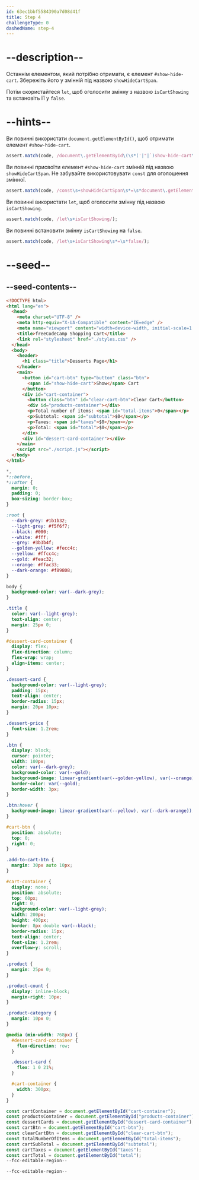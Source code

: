 ```yaml
---
id: 63ec1bbf5584390a7d08d41f
title: Step 4
challengeType: 0
dashedName: step-4
---
```


# --description--

Останнім елементом, який потрібно отримати, є елемент `#show-hide-cart`. Збережіть його у змінній під назвою `showHideCartSpan`.

Потім скористайтеся `let`, щоб оголосити змінну з назвою `isCartShowing` та встановіть її у `false`.

# --hints--

Ви повинні використати `document.getElementById()`, щоб отримати елемент `#show-hide-cart`.

```js
assert.match(code, /document\.getElementById\(\s*('|"|`)show-hide-cart\1\s*\)/);
```

Ви повинні присвоїти елемент `#show-hide-cart` змінній під назвою `showHideCartSpan`. Не забувайте використовувати `const` для оголошення змінної.

```js
assert.match(code, /const\s+showHideCartSpan\s*=\s*document\.getElementById\(\s*('|"|`)show-hide-cart\1\s*\)/);
```

Ви повинні використати `let`, щоб оголосити змінну під назвою `isCartShowing`.

```js
assert.match(code, /let\s+isCartShowing/);
```

Ви повинні встановити змінну `isCartShowing` на `false`.

```js
assert.match(code, /let\s+isCartShowing\s*=\s*false/);
```

# --seed--

## --seed-contents--

```html
<!DOCTYPE html>
<html lang="en">
  <head>
    <meta charset="UTF-8" />
    <meta http-equiv="X-UA-Compatible" content="IE=edge" />
    <meta name="viewport" content="width=device-width, initial-scale=1.0" />
    <title>freeCodeCamp Shopping Cart</title>
    <link rel="stylesheet" href="./styles.css" />
  </head>
  <body>
    <header>
      <h1 class="title">Desserts Page</h1>
    </header>
    <main>
      <button id="cart-btn" type="button" class="btn">
        <span id="show-hide-cart">Show</span> Cart
      </button>
      <div id="cart-container">
        <button class="btn" id="clear-cart-btn">Clear Cart</button>
        <div id="products-container"></div>
        <p>Total number of items: <span id="total-items">0</span></p>
        <p>Subtotal: <span id="subtotal">$0</span></p>
        <p>Taxes: <span id="taxes">$0</span></p>
        <p>Total: <span id="total">$0</span></p>
      </div>
      <div id="dessert-card-container"></div>
    </main>
    <script src="./script.js"></script>
  </body>
</html>
```

```css
*,
*::before,
*::after {
  margin: 0;
  padding: 0;
  box-sizing: border-box;
}

:root {
  --dark-grey: #1b1b32;
  --light-grey: #f5f6f7;
  --black: #000;
  --white: #fff;
  --grey: #3b3b4f;
  --golden-yellow: #fecc4c;
  --yellow: #ffcc4c;
  --gold: #feac32;
  --orange: #ffac33;
  --dark-orange: #f89808;
}

body {
  background-color: var(--dark-grey);
}

.title {
  color: var(--light-grey);
  text-align: center;
  margin: 25px 0;
}

#dessert-card-container {
  display: flex;
  flex-direction: column;
  flex-wrap: wrap;
  align-items: center;
}

.dessert-card {
  background-color: var(--light-grey);
  padding: 15px;
  text-align: center;
  border-radius: 15px;
  margin: 20px 10px;
}

.dessert-price {
  font-size: 1.2rem;
}

.btn {
  display: block;
  cursor: pointer;
  width: 100px;
  color: var(--dark-grey);
  background-color: var(--gold);
  background-image: linear-gradient(var(--golden-yellow), var(--orange));
  border-color: var(--gold);
  border-width: 3px;
}

.btn:hover {
  background-image: linear-gradient(var(--yellow), var(--dark-orange));
}

#cart-btn {
  position: absolute;
  top: 0;
  right: 0;
}

.add-to-cart-btn {
  margin: 30px auto 10px;
}

#cart-container {
  display: none;
  position: absolute;
  top: 60px;
  right: 0;
  background-color: var(--light-grey);
  width: 200px;
  height: 400px;
  border: 8px double var(--black);
  border-radius: 15px;
  text-align: center;
  font-size: 1.2rem;
  overflow-y: scroll;
}

.product {
  margin: 25px 0;
}

.product-count {
  display: inline-block;
  margin-right: 10px;
}

.product-category {
  margin: 10px 0;
}

@media (min-width: 768px) {
  #dessert-card-container {
    flex-direction: row;
  }

  .dessert-card {
    flex: 1 0 21%;
  }

  #cart-container {
    width: 300px;
  }
}
```

```js
const cartContainer = document.getElementById("cart-container");
const productsContainer = document.getElementById("products-container");
const dessertCards = document.getElementById("dessert-card-container");
const cartBtn = document.getElementById("cart-btn");
const clearCartBtn = document.getElementById("clear-cart-btn");
const totalNumberOfItems = document.getElementById("total-items");
const cartSubTotal = document.getElementById("subtotal");
const cartTaxes = document.getElementById("taxes");
const cartTotal = document.getElementById("total");
--fcc-editable-region--

--fcc-editable-region--
```
